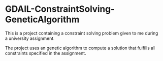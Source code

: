 # GDAIL-ConstraintSolving-GeneticAlgorithm

This is a project containing a constraint solving problem given to me during a university assignment.

The project uses an genetic algorithm to compute a solution that fulfills all constraints specified in the assignment.
